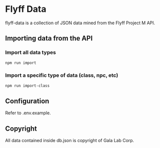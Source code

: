 # Flyff Data

flyff-data is a collection of JSON data mined from the Flyff Project M API.

## Importing data from the API

### Import all data types

```bash
npm run import
```

### Import a specific type of data (class, npc, etc)

```bash
npm run import-class
```

## Configuration

Refer to .env.example.

## Copyright

All data contained inside db.json is copyright of Gala Lab Corp.
